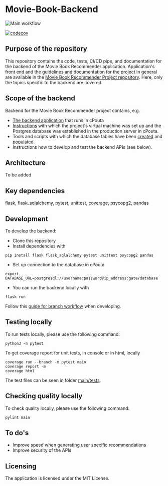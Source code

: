 # Movie-Book-Backend

![Main workflow](https://github.com/movie-book-recommender/movie-book-backend/workflows/CI/badge.svg)

[![codecov](https://codecov.io/gh/movie-book-recommender/movie-book-backend/branch/main/graph/badge.svg?token=OJ4LB2MBIL)](https://codecov.io/gh/movie-book-recommender/movie-book-backend)

## Purpose of the repository

This repository contains the code, tests, CI/CD pipe, and documentation for the backend of the Movie Book Recommender application. Application's front end and the guidelines and documentation for the project in general are available in the [Movie Book Recommender Project repository](https://github.com/movie-book-recommender/movie-book-recommender-project). Here, only the topics specific to the backend are covered. 

## Scope of the backend

Backend for the Movie Book Recommender project contains, e.g.
* [The backend application](app.py) that runs in cPouta
* [Instructions](documentation/backend.md) with which the project's virtual machine was set up and the Postgres database was established in the production server in cPouta. 
* Tools and scripts with which the database tables have been [created](documentation/create_db.sql) and [populated](documentation/csc_json_to_csv_to_psql.sh).
* Instructions how to develop and test the backend APIs (see below). 

## Architecture

To be added


## Key dependencies

flask, flask_sqlalchemy, pytest, unittest, coverage, psycopg2, pandas

## Development

To develop the backend:
- Clone this repository
- Install dependencies with

```
pip install flask flask_sqlalchemy pytest unittest psycopg2 pandas
```

- Set up connection to the database in cPouta
```
export DATABASE_URL=postgresql://username:password@ip_address:gate/database
```
- You can run the backend locally with

```
flask run
```

Follow this [guide for branch workflow](https://github.com/movie-book-recommender/movie-book-recommender-project/blob/main/Documentation/workflow/branch_workflow.md) when developing.

## Testing locally

To run tests locally, please use the following command: 
```
python3 -m pytest
```

To get coverage report for unit tests, in console or in html, locally
```
coverage run --branch -m pytest main 
coverage report -m
coverage html
```

The test files can be seen in folder [main/tests](main/tests/).

## Checking quality locally

To check quality locally, please use the following command: 
```
pylint main
```

## To do's

- Improve speed when generating user specific recommendations
- Improve security of the APIs

## Licensing

The application is licensed under the MIT License.
